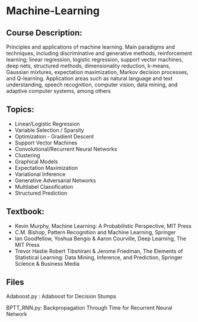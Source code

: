 # Machine-Learning

## Course Description:
Principles and applications of machine learning. Main paradigms and techniques, including discriminative and generative methods, reinforcement learning; linear regression, logistic regression, support vector machines, deep nets, structured methods, dimensionality reduction, k-means, Gaussian mixtures, expectation maximization, Markov decision processes, and Q-learning. Application areas such as natural language and text understanding, speech recognition, computer vision, data mining, and adaptive computer systems, among others

## Topics:
* Linear/Logistic Regression
* Variable Selection / Sparsity
* Optimization - Gradient Descent
* Support Vector Machines
* Convolutional/Recurrent Neural Networks
* Clustering
* Graphical Models
* Expectation Maximization
* Variational Inference
* Generative Adversarial Networks
* Multilabel Classification
* Structured Prediction

## Textbook:
* Kevin Murphy, Machine Learning: A Probabilistic Perspective, MIT Press
* C.M. Bishop, Pattern Recognition and Machine Learning, Springer
* Ian Goodfellow, Yoshua Bengio & Aaron Courville, Deep Learning, The MIT Press
* Trevor Hastie Robert Tibshirani & Jerome Friedman, The Elements of Statistical Learning: Data Mining, Inference, and Prediction, Springer Science & Business Media

## Files
Adaboost.py : Adaboost for Decision Stumps

BPTT_RNN.py: Backpropagation Through Time for Recurrent Neural Network 

